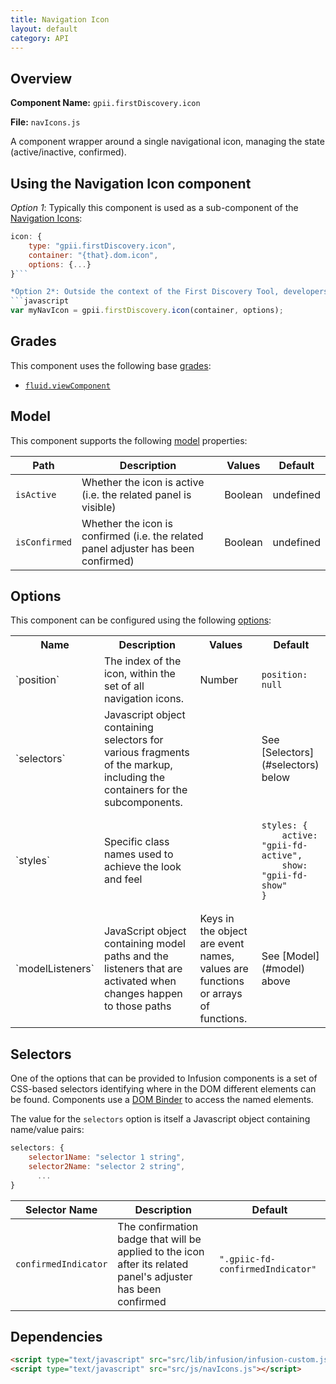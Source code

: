 ```yaml
---
title: Navigation Icon
layout: default
category: API
---
```


## Overview

**Component Name:** `gpii.firstDiscovery.icon`

**File:** `navIcons.js`

A component wrapper around a single navigational icon, managing the state (active/inactive, confirmed).

## Using the Navigation Icon component

*Option 1*: Typically this component is used as a sub-component of the [Navigation Icons](navIcons.md):
```javascript
icon: {
    type: "gpii.firstDiscovery.icon",
    container: "{that}.dom.icon",
    options: {...}
}```

*Option 2*: Outside the context of the First Discovery Tool, developers may wish to create a standalone component:
```javascript
var myNavIcon = gpii.firstDiscovery.icon(container, options);
```


## Grades

This component uses the following base
[grades](http://docs.fluidproject.org/infusion/development/ComponentGrades.html):

* [`fluid.viewComponent`](http://docs.fluidproject.org/infusion/development/ComponentGrades.html)

## Model

This component supports the following
[model](http://docs.fluidproject.org/infusion/development/tutorial-gettingStartedWithInfusion/ModelComponents.html)
properties:

| Path   | Description | Values | Default |
|--------|-------------|--------|---------|
| `isActive` | Whether the icon is active (i.e. the related panel is visible) | Boolean | undefined  |
| `isConfirmed` | Whether the icon is confirmed (i.e. the related panel adjuster has been confirmed) | Boolean | undefined  |

## Options

This component can be configured using the following
[options](http://docs.fluidproject.org/infusion/development/ComponentOptionsAndDefaults.html):

<table>
    <tr><th>Name</th><th>Description</th><th>Values</th><th>Default</th></tr>
    <tr>
        <td>`position`</td>
        <td>The index of the icon, within the set of all navigation icons.</td>
        <td>Number</td>
        <td>
        <pre><code>position: null</code></pre>
        </td>
    </tr>
    <tr>
        <td>`selectors`</td>
        <td>Javascript object containing selectors for various fragments of the markup, including the containers for the subcomponents.</td>
        <td></td>
        <td>See [Selectors](#selectors) below</td>
    </tr>
    <tr>
        <td>`styles`</td>
        <td>Specific class names used to achieve the look and feel</td>
        <td></td>
        <td>
        <pre><code>styles: {
    active: "gpii-fd-active",
    show: "gpii-fd-show"
}</code></pre>
        </td>
    </tr>
    <tr>
        <td>`modelListeners`</td>
        <td>JavaScript object containing model paths and the listeners that are activated when changes happen to those paths</td>
        <td>Keys in the object are event names, values are functions or arrays of functions.</td>
        <td>See [Model](#model) above</td>
    </tr>
</table>

## Selectors

One of the options that can be provided to Infusion components is a set of CSS-based
selectors identifying where in the DOM different elements can be found. Components use a
[DOM Binder](http://docs.fluidproject.org/infusion/development/DOMBinder.html) to access the
named elements.

The value for the `selectors` option is itself a Javascript object containing name/value pairs:

```javascript
selectors: {
    selector1Name: "selector 1 string",
    selector2Name: "selector 2 string",
      ...
}
```

| Selector Name | Description | Default |
|---------------|-------------|---------|
| `confirmedIndicator` | The confirmation badge that will be applied to the icon after its related panel's adjuster has been confirmed | `".gpiic-fd-confirmedIndicator"` |

## Dependencies

```html
<script type="text/javascript" src="src/lib/infusion/infusion-custom.js"></script>
<script type="text/javascript" src="src/js/navIcons.js"></script>
```

